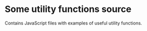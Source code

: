 # Some utility functions source

Contains JavaScript files with examples of useful utility functions.
